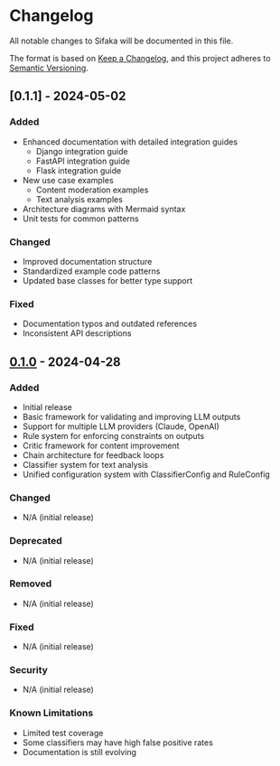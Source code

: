 # Changelog

All notable changes to Sifaka will be documented in this file.

The format is based on [Keep a Changelog](https://keepachangelog.com/en/1.0.0/),
and this project adheres to [Semantic Versioning](https://semver.org/spec/v2.0.0.html).

## [0.1.1] - 2024-05-02

### Added
- Enhanced documentation with detailed integration guides
  - Django integration guide
  - FastAPI integration guide
  - Flask integration guide
- New use case examples
  - Content moderation examples
  - Text analysis examples
- Architecture diagrams with Mermaid syntax
- Unit tests for common patterns

### Changed
- Improved documentation structure
- Standardized example code patterns
- Updated base classes for better type support

### Fixed
- Documentation typos and outdated references
- Inconsistent API descriptions

## [0.1.0] - 2024-04-28

### Added
- Initial release
- Basic framework for validating and improving LLM outputs
- Support for multiple LLM providers (Claude, OpenAI)
- Rule system for enforcing constraints on outputs
- Critic framework for content improvement
- Chain architecture for feedback loops
- Classifier system for text analysis
- Unified configuration system with ClassifierConfig and RuleConfig

### Changed
- N/A (initial release)

### Deprecated
- N/A (initial release)

### Removed
- N/A (initial release)

### Fixed
- N/A (initial release)

### Security
- N/A (initial release)

### Known Limitations
- Limited test coverage
- Some classifiers may have high false positive rates
- Documentation is still evolving

[unreleased]: https://github.com/username/sifaka/compare/v0.1.0...HEAD
[0.1.0]: https://github.com/username/sifaka/releases/tag/v0.1.0